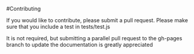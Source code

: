 #Contributing

If you would like to contribute, please submit a pull request.  Please
make sure that you include a test in tests/test.js

It is not required, but submitting a parallel pull request to the
gh-pages branch to update the documentation is greatly appreciated
